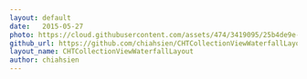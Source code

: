 ```yaml
---
layout: default
date:   2015-05-27
photo: https://cloud.githubusercontent.com/assets/474/3419095/25b4de9e-fe56-11e3-9b98-690319d736ce.png
github_url: https://github.com/chiahsien/CHTCollectionViewWaterfallLayout
layout_name: CHTCollectionViewWaterfallLayout
author: chiahsien
---
```

